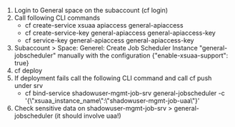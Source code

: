 1. Login to General space on the subaccount (cf login)
2. Call following CLI commands	
   * cf create-service xsuaa apiaccess general-apiaccess
   * cf create-service-key general-apiaccess general-apiaccess-key
   * cf service-key general-apiaccess general-apiaccess-key
3.	Subaccount > Space: Generel: Create Job Scheduler Instance "general-jobscheduler" manually with the configuration {"enable-xsuaa-support": true}
4.	cf deploy
5.	If deployment fails call the following CLI command and call cf push under srv
    * cf bind-service shadowuser-mgmt-job-srv general-jobscheduler -c '{\\"xsuaa_instance_name\\":\\"shadowuser-mgmt-job-uaa\\"}' 
6.	Check sensitive data on shadowuser-mgmt-job-srv > general-jobscheduler (it should involve uaa!)